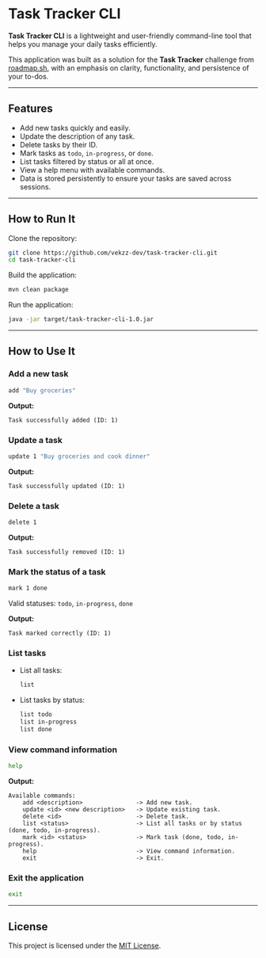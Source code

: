 # Task Tracker CLI

**Task Tracker CLI** is a lightweight and user-friendly command-line tool that helps you manage your daily tasks
efficiently.

This application was built as a solution for the **Task Tracker** challenge from [roadmap.sh](https://roadmap.sh/projects/task-tracker), with
an emphasis on clarity, functionality, and persistence of your to-dos.

---

## Features

* Add new tasks quickly and easily.
* Update the description of any task.
* Delete tasks by their ID.
* Mark tasks as `todo`, `in-progress`, or `done`.
* List tasks filtered by status or all at once.
* View a help menu with available commands.
* Data is stored persistently to ensure your tasks are saved across sessions.

---

## How to Run It

Clone the repository:

```bash
git clone https://github.com/vekzz-dev/task-tracker-cli.git
cd task-tracker-cli
```

Build the application:

```bash
mvn clean package
```

Run the application:

```bash
java -jar target/task-tracker-cli-1.0.jar
```

---

## How to Use It

### Add a new task

```bash
add "Buy groceries"
```

**Output:**

```
Task successfully added (ID: 1)
```

### Update a task

```bash
update 1 "Buy groceries and cook dinner"
```

**Output:**

```
Task successfully updated (ID: 1)
```

### Delete a task

```bash
delete 1
```

**Output:**

```
Task successfully removed (ID: 1)
```

### Mark the status of a task

```bash
mark 1 done
```

Valid statuses: `todo`, `in-progress`, `done`

**Output:**

```
Task marked correctly (ID: 1)
```

### List tasks

* List all tasks:

  ```bash
  list
  ```
* List tasks by status:

  ```bash
  list todo
  list in-progress
  list done
  ```

### View command information

```bash
help
```

**Output:**

```
Available commands:
    add <description>               -> Add new task.
    update <id> <new description>   -> Update existing task.
    delete <id>                     -> Delete task.
    list <status>                   -> List all tasks or by status (done, todo, in-progress).
    mark <id> <status>              -> Mark task (done, todo, in-progress).
    help                            -> View command information.
    exit                            -> Exit.
```

### Exit the application

```bash
exit
```

---

## License

This project is licensed under the [MIT License](LICENSE).

